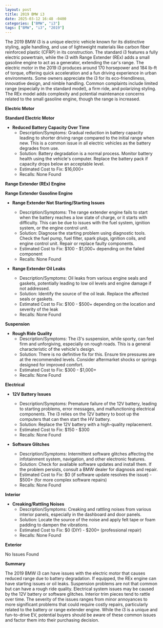 ```yaml
---
layout: post
title: 2019 BMW i3
date: 2025-03-12 16:48 -0400
categories: ["BMW", "i3"]
tags: ["BMW", "i3", "2019"]
---
```

The 2019 BMW i3 is a unique electric vehicle known for its distinctive styling, agile handling, and use of lightweight materials like carbon fiber reinforced plastic (CFRP) in its construction. The standard i3 features a fully electric powertrain, while the i3 with Range Extender (REx) adds a small gasoline engine to act as a generator, extending the car's range. The electric motor in the 2019 i3 produces around 170 horsepower and 184 lb-ft of torque, offering quick acceleration and a fun driving experience in urban environments. Some owners appreciate the i3 for its eco-friendliness, innovative design, and nimble handling. Common complaints include limited range (especially in the standard model), a firm ride, and polarizing styling. The REx model adds complexity and potential maintenance concerns related to the small gasoline engine, though the range is increased.

**Electric Motor**

**Standard Electric Motor**

*   **Reduced Battery Capacity Over Time**
    *   Description/Symptoms: Gradual reduction in battery capacity leading to shorter driving range compared to the initial range when new. This is a common issue in all electric vehicles as the battery degrades from use.
    *   Solution: Battery degradation is a normal process. Monitor battery health using the vehicle's computer. Replace the battery pack if capacity drops below an acceptable level.
    *   Estimated Cost to Fix: $16,000+
    *   Recalls: None Found

**Range Extender (REx) Engine**

**Range Extender Gasoline Engine**

*   **Range Extender Not Starting/Starting Issues**
    *   Description/Symptoms: The range extender engine fails to start when the battery reaches a low state of charge, or it starts with difficulty. This can be due to issues with the fuel system, ignition system, or the engine control unit.
    *   Solution: Diagnose the starting problem using diagnostic tools. Check the fuel pump, fuel filter, spark plugs, ignition coils, and engine control unit. Repair or replace faulty components.
    *   Estimated Cost to Fix: $100 - $1,000+ depending on the failed component
    *   Recalls: None Found

*   **Range Extender Oil Leaks**
    *   Description/Symptoms: Oil leaks from various engine seals and gaskets, potentially leading to low oil levels and engine damage if not addressed.
    *   Solution: Identify the source of the oil leak. Replace the affected seals or gaskets.
    *   Estimated Cost to Fix: $100 - $500+ depending on the location and severity of the leak
    *   Recalls: None Found

**Suspension**

*   **Rough Ride Quality**
    *   Description/Symptoms: The i3's suspension, while sporty, can feel firm and unforgiving, especially on rough roads. This is a general characteristic of the vehicle's design.
    *   Solution: There is no definitive fix for this. Ensure tire pressures are at the recommended levels. Consider aftermarket shocks or springs designed for improved comfort.
    *   Estimated Cost to Fix: $300 - $1,000+
    *   Recalls: None Found

**Electrical**

*   **12V Battery Issues**
    *   Description/Symptoms: Premature failure of the 12V battery, leading to starting problems, error messages, and malfunctioning electrical components. The i3 relies on the 12V battery to boot up the computers that can then start the HV battery.
    *   Solution: Replace the 12V battery with a high-quality replacement.
    *   Estimated Cost to Fix: $150 - $300
    *   Recalls: None Found

*   **Software Glitches**
    *   Description/Symptoms: Intermittent software glitches affecting the infotainment system, navigation, and other electronic features.
    *   Solution: Check for available software updates and install them. If the problem persists, consult a BMW dealer for diagnosis and repair.
    *   Estimated Cost to Fix: $0 (if software update resolves the issue) - $500+ (for more complex software repairs)
    *   Recalls: None Found

**Interior**

*   **Creaking/Rattling Noises**
    *   Description/Symptoms: Creaking and rattling noises from various interior panels, especially in the dashboard and door panels.
    *   Solution: Locate the source of the noise and apply felt tape or foam padding to dampen the vibrations.
    *   Estimated Cost to Fix: $0 (DIY) - $200+ (professional repair)
    *   Recalls: None Found

**Exterior**

No Issues Found

**Summary**

The 2019 BMW i3 can have issues with the electric motor that causes reduced range due to battery degradation. If equipped, the REx engine can have starting issues or oil leaks. Suspension problems are not that common but can have a rough ride quality. Electrical system issues may be caused by the 12V battery or software glitches. Interior trim pieces tend to rattle over time. The severity of the issues ranges from minor annoyances to more significant problems that could require costly repairs, particularly related to the battery or range extender engine. While the i3 is a unique and fun-to-drive EV, potential buyers should be aware of these common issues and factor them into their purchasing decision.

